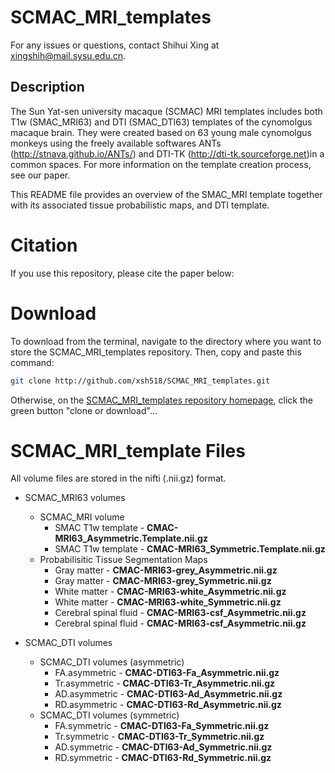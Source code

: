 # SCMAC_MRI_templates
For any issues or questions, contact Shihui Xing at xingshih@mail.sysu.edu.cn.
## Description
The Sun Yat-sen university macaque (SCMAC) MRI templates includes both T1w (SMAC_MRI63) and DTI (SMAC_DTI63) templates of the cynomolgus macaque brain. They were created based on 63 young male cynomolgus monkeys using the freely available softwares ANTs (http://stnava.github.io/ANTs/) and DTI-TK (http://dti-tk.sourceforge.net)in a common spaces. For more information on the template creation process, see our paper.

This README file provides an overview of the SMAC_MRI template together with its associated tissue probabilistic maps, and DTI template.

# Citation
If you use this repository, please cite the paper below:

# Download

To download from the terminal, navigate to the directory where you want to store the SCMAC_MRI_templates repository. Then, copy and paste this command:
```bash
git clone http://github.com/xsh518/SCMAC_MRI_templates.git
```

Otherwise, on the [SCMAC_MRI_templates repository homepage](https://github.com/xsh518/SCMAC_MRI_templates), click the green button "clone or download"...


# SCMAC_MRI_template Files

All volume files are stored in the nifti (.nii.gz) format.

- SCMAC_MRI63 volumes
	+ SCMAC_MRI volume
		- SMAC T1w template - **CMAC-MRI63_Asymmetric.Template.nii.gz**
		- SMAC T1w template - **CMAC-MRI63_Symmetric.Template.nii.gz**
	+ Probabilisitic Tissue Segmentation Maps
		- Gray matter - **CMAC-MRI63-grey_Asymmetric.nii.gz**
	    - Gray matter - **CMAC-MRI63-grey_Symmetric.nii.gz**
		- White matter - **CMAC-MRI63-white_Asymmetric.nii.gz**
		- White matter - **CMAC-MRI63-white_Symmetric.nii.gz**
		- Cerebral spinal fluid - **CMAC-MRI63-csf_Asymmetric.nii.gz**
		- Cerebral spinal fluid - **CMAC-MRI63-csf_Asymmetric.nii.gz**
	    
- SCMAC_DTI volumes
	+ SCMAC_DTI volumes (asymmetric)
	    - FA.asymmetric - **CMAC-DTI63-Fa_Asymmetric.nii.gz**
	    - Tr.asymmetric - **CMAC-DTI63-Tr_Asymmetric.nii.gz**
	    - AD.asymmetric - **CMAC-DTI63-Ad_Asymmetric.nii.gz**
	    - RD.asymmetric - **CMAC-DTI63-Rd_Asymmetric.nii.gz**
	+ SCMAC_DTI volumes (symmetric)
	    - FA.symmetric - **CMAC-DTI63-Fa_Symmetric.nii.gz**
	    - Tr.symmetric - **CMAC-DTI63-Tr_Symmetric.nii.gz**
	    - AD.symmetric - **CMAC-DTI63-Ad_Symmetric.nii.gz**
	    - RD.symmetric - **CMAC-DTI63-Rd_Symmetric.nii.gz**
	    
	    
